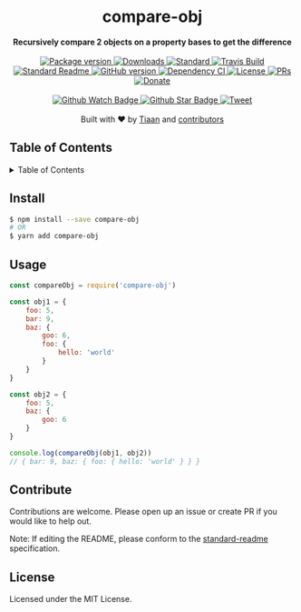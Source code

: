 <h1 align="center">compare-obj</h1>
<div align="center">
  <strong>Recursively compare 2 objects on a property bases to get the difference</strong>
</div>
<br>
<div align="center">
  <a href="https://npmjs.org/package/compare-obj">
    <img src="https://img.shields.io/npm/v/compare-obj.svg?style=flat-square" alt="Package version" />
  </a>
  <a href="https://npmjs.org/package/compare-obj">
  <img src="https://img.shields.io/npm/dm/compare-obj.svg?style=flat-square" alt="Downloads" />
  </a>
  <a href="https://github.com/feross/standard">
    <img src="https://img.shields.io/badge/code%20style-standard-brightgreen.svg?style=flat-square" alt="Standard" />
  </a>
  <a href="https://travis-ci.org/tiaanduplessis/compare-obj">
    <img src="https://img.shields.io/travis/tiaanduplessis/compare-obj.svg?style=flat-square" alt="Travis Build" />
  </a>
  <a href="https://github.com/RichardLitt/standard-readme)">
    <img src="https://img.shields.io/badge/standard--readme-OK-green.svg?style=flat-square" alt="Standard Readme" />
  </a>
  <a href="https://badge.fury.io/gh/tiaanduplessis%2Fcompare-obj">
    <img src="https://badge.fury.io/gh/tiaanduplessis%2Fcompare-obj.svg?style=flat-square" alt="GitHub version" />
  </a>
  <a href="https://dependencyci.com/github/tiaanduplessis/compare-obj">
    <img src="https://dependencyci.com/github/tiaanduplessis/compare-obj/badge?style=flat-square" alt="Dependency CI" />
  </a>
  <a href="https://github.com/tiaanduplessis/compare-obj/blob/master/LICENSE">
    <img src="https://img.shields.io/npm/l/compare-obj.svg?style=flat-square" alt="License" />
  </a>
  <a href="http://makeapullrequest.com">
    <img src="https://img.shields.io/badge/PRs-welcome-brightgreen.svg?style=flat-square" alt="PRs" />
  </a>
  <a href="https://www.paypal.me/tiaanduplessis/1">
    <img src="https://img.shields.io/badge/$-support-green.svg?style=flat-square" alt="Donate" />
  </a>
</div>
<br>
<div align="center">
  <a href="https://github.com/tiaanduplessis/compare-obj/watchers">
    <img src="https://img.shields.io/github/watchers/tiaanduplessis/compare-obj.svg?style=social" alt="Github Watch Badge" />
  </a>
  <a href="https://github.com/tiaanduplessis/compare-obj/stargazers">
    <img src="https://img.shields.io/github/stars/tiaanduplessis/compare-obj.svg?style=social" alt="Github Star Badge" />
  </a>
  <a href="https://twitter.com/intent/tweet?text=Check%20out%20compare-obj!%20https://github.com/tiaanduplessis/compare-obj%20%F0%9F%91%8D">
    <img src="https://img.shields.io/twitter/url/https/github.com/tiaanduplessis/compare-obj.svg?style=social" alt="Tweet" />
  </a>
</div>
<br>
<div align="center">
  Built with ❤︎ by <a href="tiaan.beer">Tiaan</a> and <a href="https://github.com/tiaanduplessis/compare-obj/graphs/contributors">contributors</a>
</div>

<h2>Table of Contents</h2>
<details>
  <summary>Table of Contents</summary>
  <li><a href="#about">About</a></li>
  <li><a href="#install">Install</a></li>
  <li><a href="#usage">Usage</a></li>
  <li><a href="#contribute">Contribute</a></li>
  <li><a href="#license">License</a></li>
</details>


## Install

```sh
$ npm install --save compare-obj
# OR
$ yarn add compare-obj
```

## Usage

```js
const compareObj = require('compare-obj')

const obj1 = {
	foo: 5,
	bar: 9,
	baz: {
		goo: 6,
		foo: {
			hello: 'world'
		}
	}
}

const obj2 = {
	foo: 5,
	baz: {
		goo: 6
	}
}

console.log(compareObj(obj1, obj2))
// ​​​​​{ bar: 9, baz: { foo: { hello: 'world' } } }​​​​​

```

## Contribute

Contributions are welcome. Please open up an issue or create PR if you would like to help out.

Note: If editing the README, please conform to the [standard-readme](https://github.com/RichardLitt/standard-readme) specification.

## License

Licensed under the MIT License.
